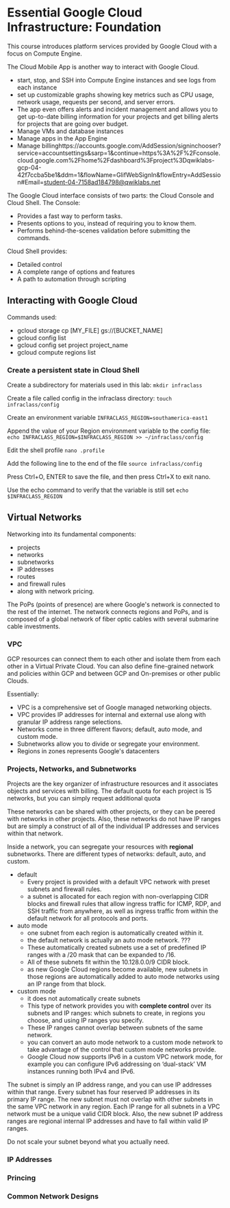 # Essential Google Cloud Infrastructure: Foundation
This course introduces platform services provided by Google Cloud with a focus on Compute Engine.

The Cloud Mobile App is another way to interact with Google Cloud.
- start, stop, and SSH into Compute Engine instances and see logs from each instance
- set up customizable graphs showing key metrics such as CPU usage, network usage, requests per second, and server errors.
- The app even offers alerts and incident management and allows you to get up-to-date billing information for your projects and get billing alerts for projects that are going over budget.
- Manage VMs and database instances
- Manage apps in the App Engine
- Manage billinghttps://accounts.google.com/AddSession/signinchooser?service=accountsettings&sarp=1&continue=https%3A%2F%2Fconsole.cloud.google.com%2Fhome%2Fdashboard%3Fproject%3Dqwiklabs-gcp-04-42f7ccba5be1&ddm=1&flowName=GlifWebSignIn&flowEntry=AddSession#Email=student-04-7158ad184798@qwiklabs.net


The Google Cloud interface consists of two parts: the Cloud Console and Cloud Shell.
The Console:
- Provides a fast way to perform tasks.
- Presents options to you, instead of requiring you to know them.
- Performs behind-the-scenes validation before submitting the commands.

Cloud Shell provides:
- Detailed control
- A complete range of options and features
- A path to automation through scripting

## Interacting with Google Cloud
Commands used:
- gcloud storage cp [MY_FILE] gs://[BUCKET_NAME]
- gcloud config list
- gcloud config set project project_name
- gcloud compute regions list

### Create a persistent state in Cloud Shell
Create a subdirectory for materials used in this lab:
```mkdir infraclass```

Create a file called config in the infraclass directory:
```touch infraclass/config```

Create an environment variable
```INFRACLASS_REGION=southamerica-east1```

Append the value of your Region environment variable to the config file:
```echo INFRACLASS_REGION=$INFRACLASS_REGION >> ~/infraclass/config```

Edit the shell profile
```nano .profile```

Add the following line to the end of the file
```source infraclass/config```

Press Ctrl+O, ENTER to save the file, and then press Ctrl+X to exit nano.

Use the echo command to verify that the variable is still set
```echo $INFRACLASS_REGION```

## Virtual Networks
Networking into its fundamental components:
- projects
- networks
- subnetworks
- IP addresses
- routes
- and firewall rules
- along with network pricing.


The PoPs (points of presence) are where Google's network is connected to the rest of the internet. The network connects regions and PoPs, and is composed of a global network of fiber optic cables with several submarine cable investments.

### VPC
GCP resources can connect them to each other and isolate them from each other in a Virtual Private Cloud. You can also define fine-grained network and policies within GCP and between GCP and On-premises or other public Clouds.

Essentially:
- VPC is a comprehensive set of Google managed networking objects. 
- VPC provides IP addresses for internal and external use along with granular IP address range selections.
- Networks come in three different flavors; default, auto mode, and custom mode. 
- Subnetworks allow you to divide or segregate your environment.
- Regions in zones represents Google's datacenters

### Projects, Networks, and Subnetworks
Projects are the key organizer of infrastructure resources and it associates objects and services with billing. The default quota for each project is 15 networks, but you can simply request additional quota


These networks can be shared with other projects, or they can be peered with networks in other projects. Also, these networks do not have IP ranges but are simply a construct of all of the individual IP addresses and services within that network.

Inside a network, you can segregate your resources with **regional** subnetworks. There are different types of networks: default, auto, and custom.
- default
    - Every project is provided with a default VPC network with preset subnets and firewall rules.
    -  a subnet is allocated for each region with non-overlapping CIDR blocks and firewall rules that allow ingress traffic for ICMP, RDP, and SSH traffic from anywhere, as well as ingress traffic from within the default network for all protocols and ports.
- auto mode
    - one subnet from each region is automatically created within it.
    - the default network is actually an auto mode network. ???
    - These automatically created subnets use a set of predefined IP ranges with a /20 mask that can be expanded to /16.
    - All of these subnets fit within the 10.128.0.0/9 CIDR block.
    - as new Google Cloud regions become available, new subnets in those regions are automatically added to auto mode networks using an IP range from that block.
- custom mode
    - it does not automatically create subnets
    - This type of network provides you with **complete control** over its subnets and IP ranges: which subnets to create, in regions you choose, and using IP ranges you specify.
    - These IP ranges cannot overlap between subnets of the same network.
    - you can convert an auto mode network to a custom mode network to take advantage of the control that custom mode networks provide.
    - Google Cloud now supports IPv6 in a custom VPC network mode, for example you can configure IPv6 addressing on ‘dual-stack’ VM instances running both IPv4 and IPv6.


The subnet is simply an IP address range, and you can use IP addresses within that range. Every subnet has four reserved IP addresses in its primary IP range. The new subnet must not overlap with other subnets in the same VPC network in any region. Each IP range for all subnets in a VPC network must be a unique valid CIDR block. Also, the new subnet IP address ranges are regional internal IP addresses and have to fall within valid IP ranges.


Do not scale your subnet beyond what you actually need.

### IP Addresses
### Princing
### Common Network Designs